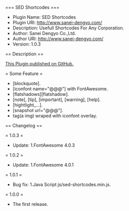 === SED Shortcodes ===
* Plugin Name: SED Shortcodes
* Plugin URI: http://www.sanei-dengyo.com/
* Description: Usefull Shortcodes For Any Corporation.
* Author: Sanei Dengyo Co.,Ltd.
* Author URI: http://www.sanei-dengyo.com/
* Version: 1.0.3

== Description ==

[This Plugin published on GitHub.](https://github.com/sanei-dengyo-jyoho/sed-shortcodes/)

= Some Feature =

* [blockquote].
* [iconfont name="@@@"] with FontAwesome.
* [flatshadows][flatshadow].
* [note], [tip], [important], [warning], [help].
* [hightlight_...].
* [snapshot url="@@@"].
* tag(a img) wraped with iconfont overlay.

== Changelog ==

= 1.0.3 =
* Update:
 1.FontAwesome 4.0.3

= 1.0.2 =
* Update:
 1.FontAwesome 4.0.1

= 1.0.1 =
* Bug fix:
 1.Java Script js/sed-shortcodes.min.js.

= 1.0.0 =
* The first release.

